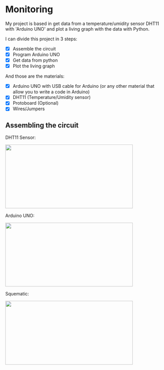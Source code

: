 # Monitoring

My project is based in get data from a temperature/umidity sensor DHT11 with 'Arduino UNO' and plot a living graph with the data with Python.

I can divide this project in 3 steps:

 - [x] Assemble the circuit
 - [x] Program Arduino UNO
 - [x] Get data from python
 - [x] Plot the living graph

And those are the materials:

 - [x] Arduino UNO with USB cable for Arduino (or any other material that allow you to write a code in Arduino)
 - [x] DHT11 (Temperature/Umidity sensor)
 - [x] Protoboard (Optional)
 - [x] Wires/Jumpers
 
## Assembling the circuit

DHT11 Sensor:

<img src="https://user-images.githubusercontent.com/69547580/116623279-64c8ed00-a91c-11eb-8b35-ca221810669f.jpg" width="400" height="200">

Arduino UNO:

<img src="https://user-images.githubusercontent.com/69547580/116621847-2f230480-a91a-11eb-984e-d53bd5ba0c9e.jpg" width="400" height="200">

Squematic:

<img src="https://user-images.githubusercontent.com/69547580/116621847-2f230480-a91a-11eb-984e-d53bd5ba0c9e.jpg" width="400" height="200">









